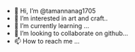 - 👋 Hi, I’m @tamannanag1705
- 👀 I’m interested in art and craft..
- 🌱 I’m currently learning ...
- 💞️ I’m looking to collaborate on github...
- 📫 How to reach me ...

<!---
tamannanag1705/tamannanag1705 is a ✨ special ✨ repository because its `README.md` (this file) appears on your GitHub profile.
You can click the Preview link to take a look at your changes.
--->
